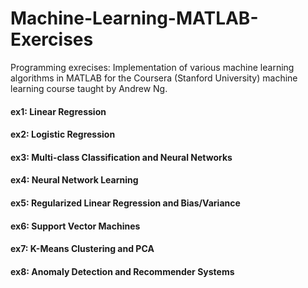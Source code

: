 # Machine-Learning-MATLAB-Exercises
Programming exrecises: Implementation of various machine learning algorithms in MATLAB for the Coursera (Stanford University) machine learning course taught by Andrew Ng.

#### ex1: Linear Regression
#### ex2: Logistic Regression
#### ex3: Multi-class Classification and Neural Networks
#### ex4: Neural Network Learning
#### ex5: Regularized Linear Regression and Bias/Variance
#### ex6: Support Vector Machines
#### ex7: K-Means Clustering and PCA
#### ex8: Anomaly Detection and Recommender Systems
